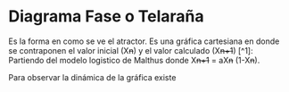 
# Diagrama Fase o Telaraña #

Es la forma en como se ve el atractor.
Es una gráfica cartesiana en donde se contraponen el valor inicial (X~~n~~) y el valor calculado (X~~n+1~~) [^1]: Partiendo del modelo logistico de Malthus donde X~~n+1~~ = aX~~n~~ (1-X~~n~~). 

Para observar la dinámica de la gráfica existe
